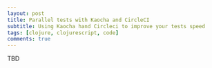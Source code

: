 ```yaml
---
layout: post
title: Parallel tests with Kaocha and CircleCI
subtitle: Using Kaocha hand Circleci to improve your tests speed
tags: [clojure, clojurescript, code]
comments: true
---
```

TBD
